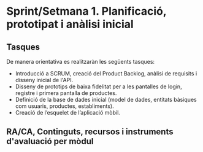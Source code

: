 # Sprint/Setmana 1. Planificació, prototipat i anàlisi inicial

## Tasques

<!-- aci s'indica la llista de tasques de l'sprint-->

De manera orientativa es realitzaràn les següents tasques:

* Introducció a SCRUM, creació del Product Backlog, anàlisi de requisits i disseny inicial de l'API.
* Disseny de prototips de baixa fidelitat per a les pantalles de login, registre i primera pantalla de productes.
* Definició de la base de dades inicial (model de dades, entitats bàsiques com usuaris, productes, establiments).
* Creació de l’esquelet de l’aplicació mòbil.

## RA/CA, Continguts, recursos i instruments d'avaluació per mòdul

<!-- 
Ara, per cada mòdul afegirem:

* Els Resultats d'Aprenentatge i Criteris d'Avaluació implicats
* Els continguts que es treballaran a l'sprint
* Els recursos específics necessaris (documentació, tutorials, eines, etc.)
* Els instruments d'avaluació que s'utilitzaran en l'sprint

-->